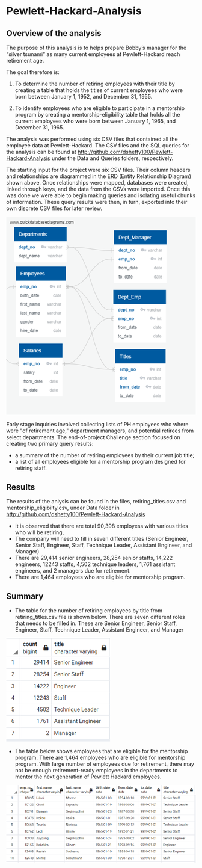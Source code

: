 # Pewlett-Hackard-Analysis


## Overview of the analysis
The purpose of this analysis is to helps prepare Bobby’s manager for the “silver tsunami” as many current employees at Pewlett-Hackard reach retirement age.

The goal therefore is:
1. To determine the number of retiring employees with their title by creating a table that holds the titles of current employees 
who were born between January 1, 1952, and December 31, 1955.

2. To identify employees who are eligible to participate in a mentorship program by creating a mentorship-eligibility table that holds 
all the current employees who were born between January 1, 1965, and December 31, 1965.

The analysis was performed using six CSV files that contained all the employee data at Pewlett-Hackard. 
The CSV files and the SQL queries for the analysis can be found at http://github.com/dshetty100/Pewlett-Hackard-Analysis 
under the Data and Queries folders, respectively.

The starting input for the project were six CSV files. Their column headers and relationships are diagrammed in the ERD (Entity Relationship Diagram) shown above. Once relationships were mapped, databases were created, linked through keys, and the data from the CSVs were imported. Once this was done we were able to begin making queries and isolating useful chunks of information. These query results were then, in turn, exported into their own discrete CSV files for later review.

![Figure](/Images/EmployeeDB.png)

Early stage inquiries involved collecting lists of PH employees who where were "of retirement age," department managers, and potential retirees from select departments. The end-of-project Challenge section focused on creating two primary query results:

- a summary of the number of retiring employees by their current job title;
- a list of all employees eligible for a mentorship program designed for retiring staff.

## Results
The results of the anlysis can be found in the files, retiring_titles.csv and mentorship_eligibilty.csv, under Data 
folder in  http://github.com/dshetty100/Pewlett-Hackard-Analysis 

- It is observed that there are total 90,398 employess with various titles who will be retiring,
- The company will need to fill in seven different titles (Senior Engineer, Senior Staff, Engineer, Staff, Technique Leader, Assistant Engineer, and Manager)
- There are 29,414 senior engineers, 28,254 senior staffs, 14,222 engineers, 12243 staffs, 4,502 technique leaders, 1,761 assistant engineers, and 2 
  managers due for retirement.
- There are 1,464 employees who are eligible for mentorship program.


## Summary
- The table for the number of retiring employees by title from retiring_titles.csv file is shown below. There are seven different roles that needs to be filled in. These are Senior Engineer, Senior Staff, Engineer, Staff, Technique Leader, Assistant Engineer, and Manager

![Figure1](/Images/retiring_titles.PNG)

- The table below shows employees that are eligible for the mentorship program. There are 1,464 employees who are eligible for mentorship program. With large number of 
employees due for retirement, there may not be enough retirement-ready employees in the departments to mentor the next generation of Pewlett Hackard employees.

![Figure2](/Images/mentorship_eligibility.PNG)
